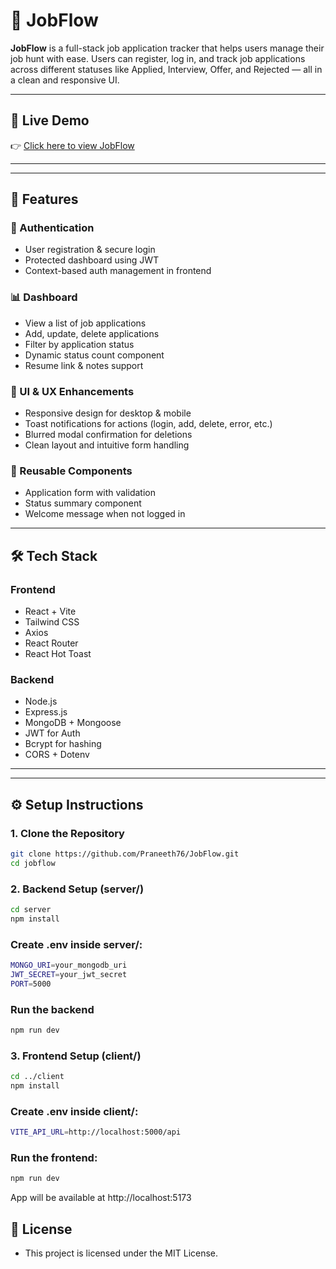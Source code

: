 # 💼 JobFlow

**JobFlow** is a full-stack job application tracker that helps users manage their job hunt with ease. Users can register, log in, and track job applications across different statuses like Applied, Interview, Offer, and Rejected — all in a clean and responsive UI.

---

## 🔗 Live Demo

👉 [Click here to view JobFlow](https://jobflow-demo.vercel.app)

---

---

## 🚀 Features

### 🔐 Authentication
- User registration & secure login
- Protected dashboard using JWT
- Context-based auth management in frontend

### 📊 Dashboard
- View a list of job applications
- Add, update, delete applications
- Filter by application status
- Dynamic status count component
- Resume link & notes support

### 🧩 UI & UX Enhancements
- Responsive design for desktop & mobile
- Toast notifications for actions (login, add, delete, error, etc.)
- Blurred modal confirmation for deletions
- Clean layout and intuitive form handling

### 🧱 Reusable Components
- Application form with validation
- Status summary component
- Welcome message when not logged in

---

## 🛠️ Tech Stack

### Frontend
- React + Vite
- Tailwind CSS
- Axios
- React Router
- React Hot Toast

### Backend
- Node.js
- Express.js
- MongoDB + Mongoose
- JWT for Auth
- Bcrypt for hashing
- CORS + Dotenv

---


---

## ⚙️ Setup Instructions

### 1. Clone the Repository

```bash
git clone https://github.com/Praneeth76/JobFlow.git
cd jobflow

```

### 2. Backend Setup (server/)
```bash
cd server
npm install
```

### Create .env inside server/:
```bash
MONGO_URI=your_mongodb_uri
JWT_SECRET=your_jwt_secret
PORT=5000
```
### Run the backend
```bash
npm run dev
```
### 3. Frontend Setup (client/)
```bash
cd ../client
npm install
```
### Create .env inside client/:

```bash
VITE_API_URL=http://localhost:5000/api
```

### Run the frontend:
```bash
npm run dev
```
App will be available at http://localhost:5173

## 📄 License
- This project is licensed under the MIT License.
